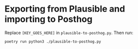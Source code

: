 # Exporting from Plausible and importing to Posthog

Replace `[KEY_GOES_HERE]` in `plausible-to-posthog.py`. Then run:

```
poetry run python3 ./plausible-to-posthog.py
```